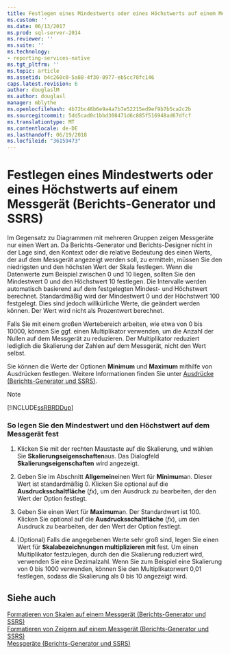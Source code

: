 ```yaml
---
title: Festlegen eines Mindestwerts oder eines Höchstwerts auf einem Messgerät (Berichts-Generator und SSRS) | Microsoft-Dokumentation
ms.custom: ''
ms.date: 06/13/2017
ms.prod: sql-server-2014
ms.reviewer: ''
ms.suite: ''
ms.technology:
- reporting-services-native
ms.tgt_pltfrm: ''
ms.topic: article
ms.assetid: b4c260c0-5a88-4f30-8977-eb5cc78fc146
caps.latest.revision: 6
author: douglaslM
ms.author: douglasl
manager: mblythe
ms.openlocfilehash: 4b72bc48b6e9a4a7b7e52215ed9ef9b7b5ca2c2b
ms.sourcegitcommit: 5dd5cad0c1bbd308471d6c885f516948ad67dfcf
ms.translationtype: MT
ms.contentlocale: de-DE
ms.lasthandoff: 06/19/2018
ms.locfileid: "36159473"
---
```

# <a name="set-a-minimum-or-maximum-on-a-gauge-report-builder-and-ssrs"></a>Festlegen eines Mindestwerts oder eines Höchstwerts auf einem Messgerät (Berichts-Generator und SSRS)
  Im Gegensatz zu Diagrammen mit mehreren Gruppen zeigen Messgeräte nur einen Wert an. Da Berichts-Generator und Berichts-Designer nicht in der Lage sind, den Kontext oder die relative Bedeutung des einen Werts, der auf dem Messgerät angezeigt werden soll, zu ermitteln, müssen Sie den niedrigsten und den höchsten Wert der Skala festlegen. Wenn die Datenwerte zum Beispiel zwischen 0 und 10 liegen, sollten Sie den Mindestwert 0 und den Höchstwert 10 festlegen. Die Intervalle werden automatisch basierend auf dem festgelegten Mindest- und Höchstwert berechnet. Standardmäßig wird der Mindestwert 0 und der Höchstwert 100 festgelegt. Dies sind jedoch willkürliche Werte, die geändert werden können. Der Wert wird nicht als Prozentwert berechnet.  
  
 Falls Sie mit einem großen Wertebereich arbeiten, wie etwa von 0 bis 10000, können Sie ggf. einen Multiplikator verwenden, um die Anzahl der Nullen auf dem Messgerät zu reduzieren. Der Multiplikator reduziert lediglich die Skalierung der Zahlen auf dem Messgerät, nicht den Wert selbst.  
  
 Sie können die Werte der Optionen **Minimum** und **Maximum** mithilfe von Ausdrücken festlegen. Weitere Informationen finden Sie unter [Ausdrücke &#40;Berichts-Generator und SSRS&#41;](expressions-report-builder-and-ssrs.md).  
  
> [!NOTE]  
>  [!INCLUDE[ssRBRDDup](../../includes/ssrbrddup-md.md)]  
  
### <a name="to-set-the-minimum-and-maximum-on-the-gauge"></a>So legen Sie den Mindestwert und den Höchstwert auf dem Messgerät fest  
  
1.  Klicken Sie mit der rechten Maustaste auf die Skalierung, und wählen Sie **Skalierungseigenschaften**aus. Das Dialogfeld **Skalierungseigenschaften** wird angezeigt.  
  
2.  Geben Sie im Abschnitt **Allgemein**einen Wert für **Minimum**an. Dieser Wert ist standardmäßig 0. Klicken Sie optional auf die **Ausdrucksschaltfläche** (*fx*), um den Ausdruck zu bearbeiten, der den Wert der Option festlegt.  
  
3.  Geben Sie einen Wert für **Maximum**an. Der Standardwert ist 100. Klicken Sie optional auf die **Ausdrucksschaltfläche** (*fx*), um den Ausdruck zu bearbeiten, der den Wert der Option festlegt.  
  
4.  (Optional) Falls die angegebenen Werte sehr groß sind, legen Sie einen Wert für **Skalabezeichnungen multiplizieren mit** fest. Um einen Multiplikator festzulegen, durch den die Skalierung reduziert wird, verwenden Sie eine Dezimalzahl. Wenn Sie zum Beispiel eine Skalierung von 0 bis 1000 verwenden, können Sie den Multiplikatorwert 0,01 festlegen, sodass die Skalierung als 0 bis 10 angezeigt wird.  
  
## <a name="see-also"></a>Siehe auch  
 [Formatieren von Skalen auf einem Messgerät &#40;Berichts-Generator und SSRS&#41;](formatting-scales-on-a-gauge-report-builder-and-ssrs.md)   
 [Formatieren von Zeigern auf einem Messgerät (Berichts-Generator und SSRS)](formatting-pointers-on-a-gauge-report-builder-and-ssrs.md)   
 [Messgeräte &#40;Berichts-Generator und SSRS&#41;](gauges-report-builder-and-ssrs.md)  
  
  